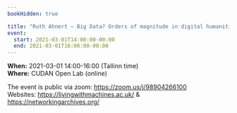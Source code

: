 ```yaml
---
bookHidden: true

title: "Ruth Ahnert – Big Data? Orders of magnitude in digital humanities projects"
event:
  start: 2021-03-01T14:00:00-00:00
  end: 2021-03-01T16:00:00-00:00
---
```


**When:** 2021-03-01 14:00-16:00 (Tallinn time)  
**Where:** CUDAN Open Lab (online)  

The event is public via zoom: https://zoom.us/j/98904266100  
Websites: https://livingwithmachines.ac.uk/ & https://networkingarchives.org/
